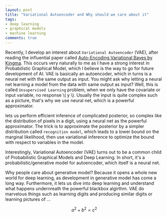 ```yaml
---
layout: post
title: "Variational Autoencoder and Why should we care about it"
tags:
- deep learning
- graphical models
- machine learning
comments: true
---
```


Recently, I develop an interest about `Variational Autoencoder` (VAE), after reading the influential paper called [Auto-Encoding Variational Bayes by Kingma](https://arxiv.org/abs/1312.6114). This occurs very naturally to me as I have a strong interest in Probabilistic Graphical Model, which I believe is the way to go for future development of AI. VAE is basically an autoencoder, which in turns is a neural net with the same output as input. You might ask why letting a neural net learning a model from the data with same output as input? Well, this is called `Unsupervised Learning` problem, when we only have the covariate or input variable, no response \\( y \\). Usually the input is quite complex such as a picture, that's why we use neural net, which is a powerful approximator. 

 lets us perform efficient inference of complicated posterior, so complex like the distribution of pixels in a digit, using a neural net as the powerful approximator. The trick is to approximate the posterior by a simpler distribution called `recognition model`, which leads to a lower bound on the marginal likelihood, then use variational inference to optimize the bound with respect to variables in the model. 

Interestingly, Variational Autoencoder (VAE) turns out to be a common child of Probabilistic Graphical Models and Deep Learning. In short, it's a probabilistic/generative model for autoencoder, which itself is a neural net. 

Why people care about generative model? Because it opens a whole new world for deep learning, as development in generative model has come a long way. Furthermore, it lets us dive into deep learning and understand what happens undernreath the powerful blackbox algirthm. VAE do marvelous things such as learning digits and producing similar digits or learning pictures of ...

$$a^2 + b^2 = c^2$$
